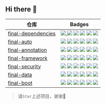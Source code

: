 ## Hi there 👋

<table>
  <thead>
    <tr>
      <th>
        仓库
      </th>
      <th>
        Badges
      </th>
    </tr>
  </thead>
  <tbody>
    <!-- final-dependencies -->
    <tr>
      <td>
        <a href="https://github.com/final-projects/final-dependencies">final-dependencies</a>
      </td>
      <td>
        <a href="https://github.com/final-projects/final-dependencies/actions">
          <img src="https://github.com/final-projects/final-dependencies/workflows/ci/badge.svg"/>
        </a>
        <img src="https://img.shields.io/maven-central/v/org.ifinalframework.project/final-dependencies?label=maven&color=success"/>
        <img src="https://img.shields.io/nexus/r/org.ifinalframework.project/final-dependencies?server=https://s01.oss.sonatype.org"/>
        <img src="https://img.shields.io/nexus/s/org.ifinalframework.project/final-dependencies?server=https://s01.oss.sonatype.org"/>
        <img src="https://img.shields.io/github/stars/final-projects/final-dependencies"/>
        <img src="https://codecov.io/gh/final-projects/final-dependencies/branch/main/graph/badge.svg"/>
      </td>
    </tr>
<!-- final-auto -->
    <tr>
      <td>
        <a href="https://github.com/final-projects/final-auto">final-auto</a>
      </td>
      <td>
        <img src="https://github.com/final-projects/final-auto/workflows/ci/badge.svg"/>
        <img src="https://img.shields.io/maven-central/v/org.ifinalframework.auto/final-auto?label=maven&color=success"/>
        <img src="https://img.shields.io/nexus/r/org.ifinalframework.auto/final-auto?server=https://s01.oss.sonatype.org"/>
        <img src="https://img.shields.io/nexus/s/org.ifinalframework.auto/final-auto?server=https://s01.oss.sonatype.org"/>
        <img src="https://img.shields.io/github/stars/final-projects/final-auto"/>
        <img src="https://codecov.io/gh/final-projects/final-auto/branch/main/graph/badge.svg"/>
      </td>
    </tr>
    <!-- final-annotation -->
    <tr>
      <td>
        <a href="https://github.com/final-projects/final-annotation">final-annotation</a>
      </td>
      <td>
        <img src="https://github.com/final-projects/final-annotation/workflows/ci/badge.svg"/>
        <img src="https://img.shields.io/maven-central/v/org.ifinalframework.annotation/final-annotation?label=maven&color=success"/>
        <img src="https://img.shields.io/nexus/r/org.ifinalframework.annotation/final-annotation?server=https://s01.oss.sonatype.org"/>
        <img src="https://img.shields.io/nexus/s/org.ifinalframework.annotation/final-annotation?server=https://s01.oss.sonatype.org"/>
        <img src="https://img.shields.io/github/stars/final-projects/final-annotation"/>
        <a href="https://app.codecov.io/gh/final-projects/final-data"  target="_blank">
          <img src="https://codecov.io/gh/final-projects/final-annotation/branch/main/graph/badge.svg"/>
        </a>
      </td>
    </tr>
    <!-- final-framework -->
    <tr>
      <td>
        <a href="https://github.com/final-projects/final-framework">final-framework</a>
      </td>
      <td>
        <img src="https://github.com/final-projects/final-framework/workflows/ci/badge.svg"/>
        <img src="https://img.shields.io/maven-central/v/org.ifinalframework/final-framework?label=maven&color=success"/>
        <img src="https://img.shields.io/nexus/r/org.ifinalframework/final-framework?server=https://s01.oss.sonatype.org"/>
        <img src="https://img.shields.io/nexus/s/org.ifinalframework/final-framework?server=https://s01.oss.sonatype.org"/>
        <img src="https://img.shields.io/github/stars/final-projects/final-framework"/>
        <a href="https://app.codecov.io/gh/final-projects/final-framework"  target="_blank">
          <img src="https://codecov.io/gh/final-projects/final-framework/branch/main/graph/badge.svg"/>
        </a>
      </td>
    </tr>
    <!-- final-security -->
    <tr>
      <td>
        <a href="https://github.com/final-projects/final-security">final-security</a>
      </td>
      <td>
        <img src="https://github.com/final-projects/final-security/workflows/ci/badge.svg"/>
        <img src="https://img.shields.io/maven-central/v/org.ifinalframework.security/final-security?label=maven&color=success"/>
        <img src="https://img.shields.io/nexus/r/org.ifinalframework.security/final-security?server=https://s01.oss.sonatype.org"/>
        <img src="https://img.shields.io/nexus/s/org.ifinalframework.security/final-security?server=https://s01.oss.sonatype.org"/>
        <img src="https://img.shields.io/github/stars/final-projects/final-security"/>
        <a href="https://app.codecov.io/gh/final-projects/final-security"  target="_blank">
          <img src="https://codecov.io/gh/final-projects/final-security/branch/main/graph/badge.svg"/>
        </a>
      </td>
    </tr>
    <!-- final-data -->
    <tr>
      <td>
        <a href="https://github.com/final-projects/final-data">final-data</a>
      </td>
      <td>
        <img src="https://github.com/final-projects/final-data/workflows/ci/badge.svg"/>
        <img src="https://img.shields.io/maven-central/v/org.ifinalframework.data/final-data?label=maven&color=success"/>
        <img src="https://img.shields.io/nexus/r/org.ifinalframework.data/final-data?server=https://s01.oss.sonatype.org"/>
        <img src="https://img.shields.io/nexus/s/org.ifinalframework.data/final-data?server=https://s01.oss.sonatype.org"/>
        <img src="https://img.shields.io/github/stars/final-projects/final-data"/>
        <a href="https://app.codecov.io/gh/final-projects/final-data"  target="_blank">
          <img src="https://codecov.io/gh/final-projects/final-data/branch/main/graph/badge.svg"/>
        </a>
      </td>
    </tr>
    <!-- final-boot -->
    <tr>
      <td>
        <a href="https://github.com/final-projects/final-boot">final-boot</a>
      </td>
      <td>
        <img src="https://github.com/final-projects/final-boot/workflows/ci/badge.svg"/>
        <img src="https://img.shields.io/maven-central/v/org.ifinalframework.boot/final-boot?label=maven&color=success"/>
        <img src="https://img.shields.io/nexus/r/org.ifinalframework.boot/final-boot?server=https://s01.oss.sonatype.org"/>
        <img src="https://img.shields.io/nexus/s/org.ifinalframework.boot/final-boot?server=https://s01.oss.sonatype.org"/>
        <img src="https://img.shields.io/github/stars/final-projects/final-boot"/>
        <a href="https://app.codecov.io/gh/final-projects/final-boot" target="_blank">
          <img src="https://codecov.io/gh/final-projects/final-boot/branch/main/graph/badge.svg"/>
        </a>
      </td>
    </tr>
  </tbody>
</table>

> 请`Star`上述项目，谢谢🙏
